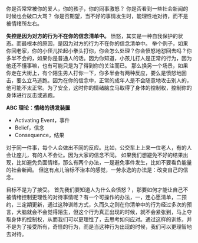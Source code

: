 你是否常常被你的爱人，你的孩子，你的同事激怒？
你是否看到一些社会新闻的时候也会破口大骂？
你是否期望，当不好的事情发生时，能理性地对待，而不是被情绪所左右。

**失控是因为对方的行为不在你的信念清单中。**
愤怒，其实是一种自我保护的状态。而最根本的原因，是因为对方的行为不在你的信念清单中。
举个例子，如果你回老家，你的小侄儿抡起小拳头打你，你会怎么处理？你会愤怒地怼回去吗？你多半不会的，如果你是普通人的话。因为你知道，小孩儿打人是正常的行为，因为他还不懂事嘛，也有可能只是为了得到你的关注而已。
那么换另一个场景，如果你走在大街上，有个陌生男人打你一下，你多半会有两种反应，要么是愤怒地回击，要么立马逃跑。因为在你的信念中，正常的成年人是不会随意地攻击别人的，他可能不太正常。为了安全，这时你的情绪脑立马取得了身体的控制权，控制你的身体进行反击或逃跑。

**ABC 理论：情绪的诱发装置**
* Activating Event，事件
* Belief，信念
* Consequence，结果

对于同一件事，每个人会做出不同的反应。比如，公交车上上来一位老人，有的人会让座儿，有的人不会让。因为大家的信念不同。
如果我们想避免不好的结果出现，比如避免负面情绪，那么有两个办法，一是避免事件发生，比如不要看负能量的社会新闻。
但这有点儿治标不治本的感觉，一劳永逸的办法是：改变自己的信念。

目标不是为了接受。
首先我们要知道人为什么会愤怒？，那要如何才能让自己不被情绪控制更理性的对待事情呢？有一个可操作的办法，一，连心愿清单，二预约，三定期更新，通过这种训练方式，久而久之则在你清单中的行为经过多次的预言，大脑就会不会觉得陌生，但这个行为真正出现的时候，就不会紧张到，马上夺取身体的控制权，从而我们可以更理性了，去思考如何应对。通过这样的训练，并不是为了接受所有，奇怪的行为，而是当这种行为出现的时候，我们可以更理智地去对待。